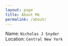 ```yaml
---
layout: page
title: About Me
permalink: /about/
---
```


Name: `Nicholas J Snyder`  
Location: `Central New York`
